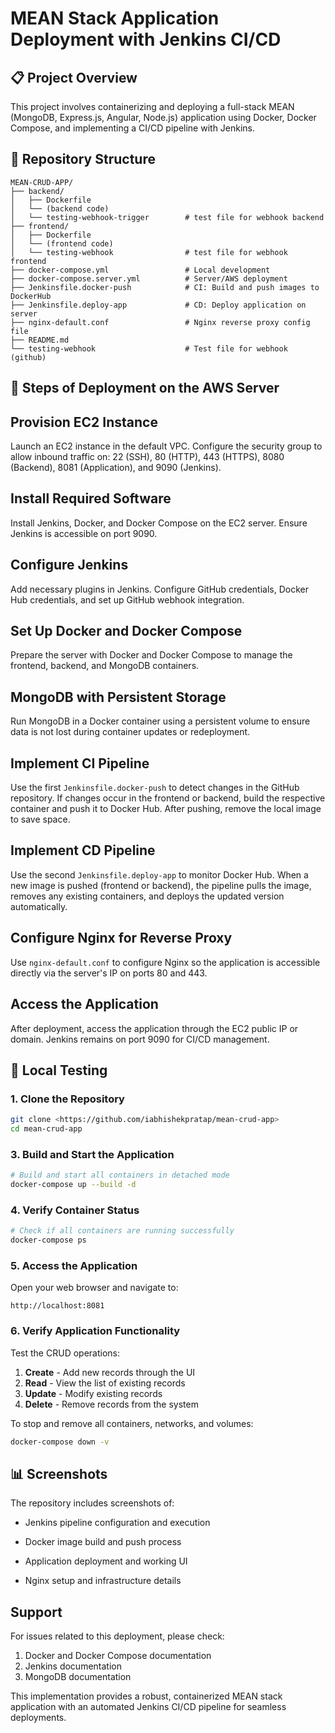 # MEAN Stack Application Deployment with Jenkins CI/CD

## 📋 Project Overview

This project involves containerizing and deploying a full-stack MEAN (MongoDB, Express.js, Angular, Node.js) application using Docker, Docker Compose, and implementing a CI/CD pipeline with Jenkins.

## 📁 Repository Structure

```
MEAN-CRUD-APP/
├── backend/
│   ├── Dockerfile
│   └── (backend code)
│   └── testing-webhook-trigger        # test file for webhook backend
├── frontend/
│   ├── Dockerfile
│   └── (frontend code)
│   └── testing-webhook                # test file for webhook frontend
├── docker-compose.yml                 # Local development
├── docker-compose.server.yml          # Server/AWS deployment
├── Jenkinsfile.docker-push            # CI: Build and push images to DockerHub
├── Jenkinsfile.deploy-app             # CD: Deploy application on server 
├── nginx-default.conf                 # Nginx reverse proxy config file
├── README.md
└── testing-webhook                    # Test file for webhook (github)
```
## 🚀 Steps of Deployment on the AWS Server

## Provision EC2 Instance
Launch an EC2 instance in the default VPC. Configure the security group to allow inbound traffic on: 22 (SSH), 80 (HTTP), 443 (HTTPS), 8080 (Backend), 8081 (Application), and 9090 (Jenkins).

## Install Required Software
Install Jenkins, Docker, and Docker Compose on the EC2 server. Ensure Jenkins is accessible on port 9090.

## Configure Jenkins
Add necessary plugins in Jenkins. Configure GitHub credentials, Docker Hub credentials, and set up GitHub webhook integration.

## Set Up Docker and Docker Compose
Prepare the server with Docker and Docker Compose to manage the frontend, backend, and MongoDB containers.

## MongoDB with Persistent Storage
Run MongoDB in a Docker container using a persistent volume to ensure data is not lost during container updates or redeployment.

## Implement CI Pipeline
Use the first ```Jenkinsfile.docker-push``` to detect changes in the GitHub repository. If changes occur in the frontend or backend, build the respective container and push it to Docker Hub. After pushing, remove the local image to save space.

## Implement CD Pipeline
Use the second ```Jenkinsfile.deploy-app``` to monitor Docker Hub. When a new image is pushed (frontend or backend), the pipeline pulls the image, removes any existing containers, and deploys the updated version automatically.

## Configure Nginx for Reverse Proxy
Use ```nginx-default.conf``` to configure Nginx so the application is accessible directly via the server's IP on ports 80 and 443.

## Access the Application
After deployment, access the application through the EC2 public IP or domain. Jenkins remains on port 9090 for CI/CD management.

## 🚀 Local Testing

### 1. Clone the Repository
```bash
git clone <https://github.com/iabhishekpratap/mean-crud-app>
cd mean-crud-app
```

### 3. Build and Start the Application
```bash
# Build and start all containers in detached mode
docker-compose up --build -d
```

### 4. Verify Container Status
```bash
# Check if all containers are running successfully
docker-compose ps
```
### 5. Access the Application
Open your web browser and navigate to:
```
http://localhost:8081
```

### 6. Verify Application Functionality
Test the CRUD operations:

1. **Create** - Add new records through the UI
2. **Read** - View the list of existing records
3. **Update** - Modify existing records
4. **Delete** - Remove records from the system


To stop and remove all containers, networks, and volumes:
```bash
docker-compose down -v
```

## 📊 Screenshots

The repository includes screenshots of:
- Jenkins pipeline configuration and execution

- Docker image build and push process
- Application deployment and working UI
- Nginx setup and infrastructure details


##  Support

For issues related to this deployment, please check:
1. Docker and Docker Compose documentation
2. Jenkins documentation
3. MongoDB documentation

This implementation provides a robust, containerized MEAN stack application with an automated Jenkins CI/CD pipeline for seamless deployments.